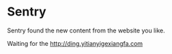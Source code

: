 # Sentry
Sentry found the new content from the website you like.

Waiting for the http://ding.yitianyigexiangfa.com
